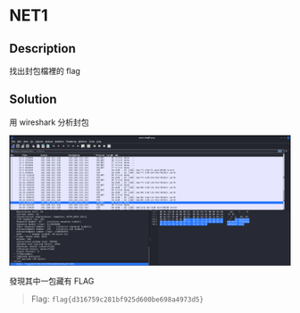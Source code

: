 # NET1

## Description

找出封包檔裡的 flag

## Solution

用 wireshark 分析封包

![image](image\wrax0i.png)

發現其中一包藏有 FLAG

> Flag: `flag{d316759c281bf925d600be698a4973d5}`

